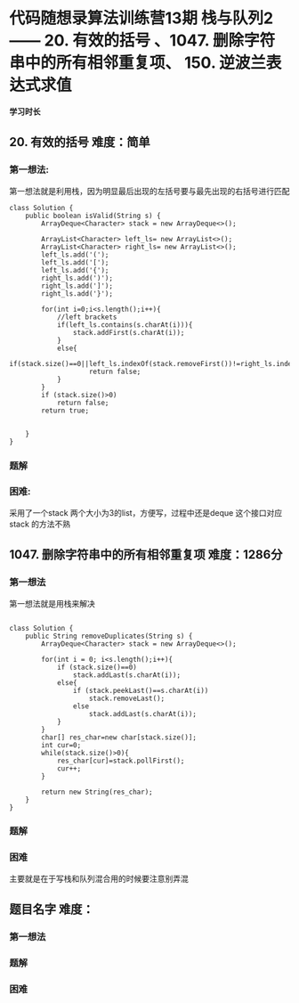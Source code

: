 # 代码随想录算法训练营13期 栈与队列2—— 20. 有效的括号 、1047. 删除字符串中的所有相邻重复项、 150. 逆波兰表达式求值


 
 **学习时长**
 
## 20. 有效的括号 难度：简单


### 第一想法: 

第一想法就是利用栈，因为明显最后出现的左括号要与最先出现的右括号进行匹配

~~~
class Solution {
    public boolean isValid(String s) {
        ArrayDeque<Character> stack = new ArrayDeque<>();

        ArrayList<Character> left_ls= new ArrayList<>();
        ArrayList<Character> right_ls= new ArrayList<>();
        left_ls.add('(');
        left_ls.add('[');
        left_ls.add('{');
        right_ls.add(')');
        right_ls.add(']');
        right_ls.add('}');

        for(int i=0;i<s.length();i++){
            //left brackets
            if(left_ls.contains(s.charAt(i))){
                stack.addFirst(s.charAt(i));
            }
            else{
                if(stack.size()==0||left_ls.indexOf(stack.removeFirst())!=right_ls.indexOf(s.charAt(i)))
                    return false;
            }
        }
        if (stack.size()>0)
            return false;
        return true;


    }
}

~~~


### 题解

### 困难:

采用了一个stack 两个大小为3的list，方便写，过程中还是deque 这个接口对应stack 的方法不熟



 
##  1047. 删除字符串中的所有相邻重复项 难度：1286分


### 第一想法

第一想法就是用栈来解决

~~~

class Solution {
    public String removeDuplicates(String s) {
        ArrayDeque<Character> stack = new ArrayDeque<>();

        for(int i = 0; i<s.length();i++){
            if (stack.size()==0)
                stack.addLast(s.charAt(i));
            else{
                if (stack.peekLast()==s.charAt(i))
                    stack.removeLast();
                else
                    stack.addLast(s.charAt(i));
            }
        }
        char[] res_char=new char[stack.size()];
        int cur=0;
        while(stack.size()>0){
            res_char[cur]=stack.pollFirst();
            cur++;
        }

        return new String(res_char);
    }
}

~~~


### 题解

### 困难
主要就是在于写栈和队列混合用的时候要注意别弄混







 
## 题目名字 难度：


### 第一想法

### 题解

### 困难
